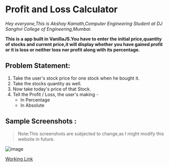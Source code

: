 # Profit and Loss Calculator

<i>Hey everyone,This is Akshay Kamath,Computer Engineering Student at DJ Sanghvi College of Engineering,Mumbai.</i>

<b>This is a app built in VanillaJS.You have to enter the initial price,quantity of stocks and current price,it will display whether you have gained profit or it is loss or neither loss nor profit along with its percentage.</b>

## Problem Statement:
1. Take the user's stock price for one stock when he bought it.
2. Take the stocks quantity as well.
3. Now take today's price of that Stock.
4. Tell the Profit / Loss, the user's making -
    - In Percentage
    - In Absolute

## Sample Screenshots :
> Note:This screenshots are subjected to change,as I might modify this website in future.<br>

![image](https://user-images.githubusercontent.com/73344382/210012783-6e8be942-bcb6-400e-b7c7-be4bb381f144.png)


[Working Link](https://markfourteenprofitandlosscalculator.netlify.app/)
